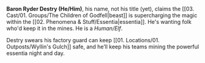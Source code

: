 **Baron Ryder Destry (He/Him)**, his name, not his title (yet), claims the [[03. Cast/01. Groups/The Children of Godfell\|beast]] is supercharging the magic within the [[02. Phenomena & Stuff/Essentia\|essentia]]. He's wanting folk who'd keep it in the mines. He is a *Human/Elf*. 

Destry swears his factory guard can keep [[01. Locations/01. Outposts/Wyllin's Gulch]] safe, and he’ll keep his teams mining the powerful essentia night and day.